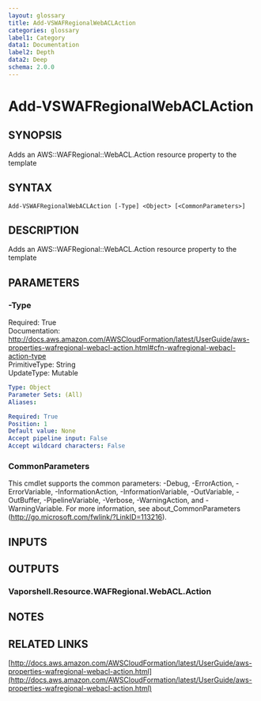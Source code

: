```yaml
---
layout: glossary
title: Add-VSWAFRegionalWebACLAction
categories: glossary
label1: Category
data1: Documentation
label2: Depth
data2: Deep
schema: 2.0.0
---
```


# Add-VSWAFRegionalWebACLAction

## SYNOPSIS
Adds an AWS::WAFRegional::WebACL.Action resource property to the template

## SYNTAX

```
Add-VSWAFRegionalWebACLAction [-Type] <Object> [<CommonParameters>]
```

## DESCRIPTION
Adds an AWS::WAFRegional::WebACL.Action resource property to the template

## PARAMETERS

### -Type
Required: True    
Documentation: http://docs.aws.amazon.com/AWSCloudFormation/latest/UserGuide/aws-properties-wafregional-webacl-action.html#cfn-wafregional-webacl-action-type    
PrimitiveType: String    
UpdateType: Mutable

```yaml
Type: Object
Parameter Sets: (All)
Aliases:

Required: True
Position: 1
Default value: None
Accept pipeline input: False
Accept wildcard characters: False
```

### CommonParameters
This cmdlet supports the common parameters: -Debug, -ErrorAction, -ErrorVariable, -InformationAction, -InformationVariable, -OutVariable, -OutBuffer, -PipelineVariable, -Verbose, -WarningAction, and -WarningVariable.
For more information, see about_CommonParameters (http://go.microsoft.com/fwlink/?LinkID=113216).

## INPUTS

## OUTPUTS

### Vaporshell.Resource.WAFRegional.WebACL.Action

## NOTES

## RELATED LINKS

[http://docs.aws.amazon.com/AWSCloudFormation/latest/UserGuide/aws-properties-wafregional-webacl-action.html](http://docs.aws.amazon.com/AWSCloudFormation/latest/UserGuide/aws-properties-wafregional-webacl-action.html)

